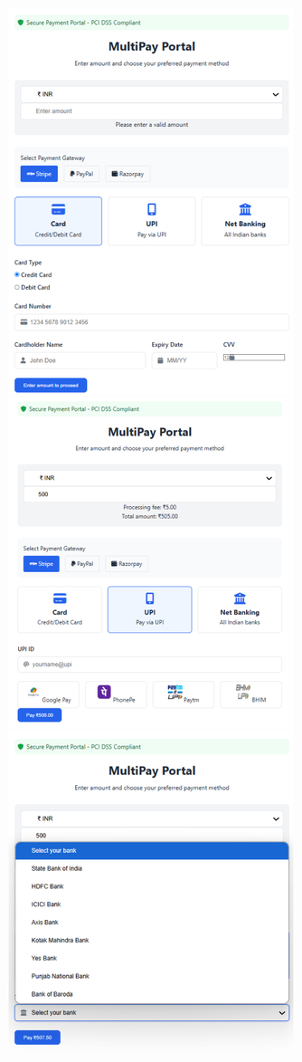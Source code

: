 ![This is my front page which includes payments through Card](image.png)
![This is my second page which includes payement through UPI](image-1.png)
![This is my second page which includes payement through NetBanking](image-2.png)